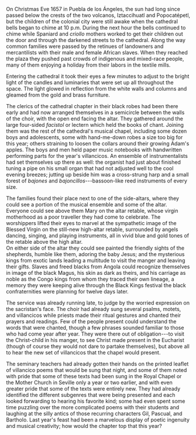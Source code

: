 On Christmas Eve 1657 in Puebla de los Ángeles, the sun had long since passed
below the crests of the two volcanos, Iztaccihuatl and Popocatépetl, but the
children of the colonial city were still awake when the cathedral bells began to
chime at 10 p.m.
During the next hour the bells continued to chime while Spaniard and *criollo*
mothers worked to get their children out the door and through the darkened
streets to the cathedral.
Along the way common families were passed by the retinues of landowners and
mercantilists with their male and female African slaves. 
When they reached the plaza they pushed past crowds of indigenous and mixed-race
people, many of them enjoying a holiday from their labors in the textile mills.

Entering the cathedral it took their eyes a few minutes to adjust to the bright
light of the candles and luminaries that were set up all throughout the space.
The light glowed in reflection from the white walls and columns and gleamed from
the gold and brass furniture.

The clerics of the cathedral chapter in their black robes
had been there early and had now arranged themselves in a semicircle between the
walls of the choir, with the open end facing the altar.
They gathered around the large four-sided *facistol* or lectern which held the
books of chant.
Joining them was the rest of the cathedral's musical chapel, including some
dozen boys and adolescents, some with hand-me-down robes a size too big for this
year; others straining to loosen the collars around their growing Adam's apples.
The boys and men held paper music notebooks with handwritten performing parts
for the year's villancicos.
An ensemble of instrumentalists had set themselves up there as well: the
organist had just about finished tuning a pipe on his small organ that had not
adjusted well to the cool evening breezes; jutting up beside him was a
cross-strung harp and a small forest of *bajones* and
*bajoncillos*---bassoon-like reed instruments of every size. 

The families found their place next to one of the side-altars, where they could
see a portion of the musical ensemble and some of the altar.
Everyone could see above them Mary on the altar retable, whose virgin motherhood
as a poor traveller they had come to celebrate.
The worshippers lifted their eyes to marvel at the sympathetic image of the
Blessed Virgin on the still-new high-altar retable, surrounded by angels
dancing, singing, and playing instruments, all in vivid blue and gold tones of
the retable above the high altar.  
On either side of the altar they could see painted the friendly sights of the
shepherds, humble like them, adoring the baby Jesus; and the 
mysterious kings from exotic lands leading a multitude to visit the manger and
leaving their gifts.
Slaves and freed blacks from Angola could recognize themselves in image of the
black Magus, his skin as dark as theirs, and his carriage as noble as the Congo
kings from whom they traced their own lineage, a memory they were keeping alive
through the Black Kings festival the black confraternities were planning for
twelve days later.

The service was already running late, to judge by the worried expression on the
sacristan's face.
The choir had already sung several psalms, motets, and villancicos while priests
made their ritual gestures and chanted their prayers and readings.
Few of the people present could understand the words that were chanted, though a
few phrases sounded familiar to those who had come year after year.
They were there out of obligation---to visit the Christ-child in his manger, to
see Christ made present in the Eucharist (though of course they would not dare
to partake themselves), but above all to hear the new set of villancicos that
the chapel would present.

The seminary teachers had already gotten their hands on the printed leaflet of
villancico poems that would be sung that night, and some of them noted with
pride that some of these texts had been sung in the Royal Chapel or the
Mother Church in Seville only a year or two earlier, and with even greater pride
that some of the texts were entirely new.
They had already identified the different subgenres that were being presented
and each looked forwarding to hearing his favorite kind; some had even spent
some time puzzling over the more complicated poems with their students and
laughing at the silly antics of those recurring characters Gil, Pascual, and
Bartholo.
Last year's feast had been a marvelous display of poetic ingenuity and musical
creativity; how would the chapter top that this year?




